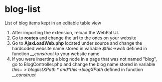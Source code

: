 # blog-list
List of blog items kept in an editable table view

1. After importing the extension, reload the WebPal UI.
2. Go to **routes** and change the url to the ones on your website
3. Go to **AjaxLoadWeb.php** located under source and change the hardcoded website name stored in variable *$this->web* defined in function *__construct* to your website name
4. If you were inserting a blog node in a page that was not named "blog", go to BlogController.php and change the blog name stored in variable *$this->bloglistXPath* and *$this->blogXPath* defined in function *__construct*
